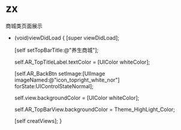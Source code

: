 # zx


商城类页面展示


- (void)viewDidLoad {
    [super viewDidLoad];
    
    [self setTopBarTitle:@"养生商城"];
    
    self.AR_TopTitleLabel.textColor = [UIColor whiteColor];
    
    [self.AR_BackBtn setImage:[UIImage imageNamed:@"icon_topright_white_nor"] forState:UIControlStateNormal];
    
    self.view.backgroundColor = [UIColor whiteColor];
    
    self.AR_TopBarView.backgroundColor = Theme_HighLight_Color;
  
    [self creatViews];
}
